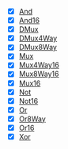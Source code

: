 - [x] [And](https://github.com/ackintosh/nand2tetris/blob/master/01/And.hdl)
- [x] [And16](https://github.com/ackintosh/nand2tetris/blob/master/01/And16.hdl)
- [x] [DMux](https://github.com/ackintosh/nand2tetris/blob/master/01/DMux.hdl)
- [x] [DMux4Way](https://github.com/ackintosh/nand2tetris/blob/master/01/DMux4Way.hdl)
- [x] [DMux8Way](https://github.com/ackintosh/nand2tetris/blob/master/01/DMux8Way.hdl)
- [x] [Mux](https://github.com/ackintosh/nand2tetris/blob/master/01/Mux.hdl)
- [x] [Mux4Way16](https://github.com/ackintosh/nand2tetris/blob/master/01/Mux4Way16.hdl)
- [x] [Mux8Way16](https://github.com/ackintosh/nand2tetris/blob/master/01/Mux8Way16.hdl)
- [x] [Mux16](https://github.com/ackintosh/nand2tetris/blob/master/01/Mux16.hdl)
- [x] [Not](https://github.com/ackintosh/nand2tetris/blob/master/01/Not.hdl)
- [x] [Not16](https://github.com/ackintosh/nand2tetris/blob/master/01/Not16.hdl)
- [x] [Or](https://github.com/ackintosh/nand2tetris/blob/master/01/Or.hdl)
- [x] [Or8Way](https://github.com/ackintosh/nand2tetris/blob/master/01/Or8Way.hdl)
- [x] [Or16](https://github.com/ackintosh/nand2tetris/blob/master/01/Or16.hdl)
- [x] [Xor](https://github.com/ackintosh/nand2tetris/blob/master/01/Xor.hdl)
